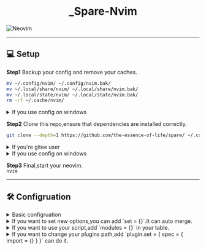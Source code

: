 <div align="center">

# _Spare-Nvim

</div>

![Neovim](https://img.shields.io/badge/NeoVim-%2357A143.svg?&style=for-the-badge&logo=neovim&logoColor=white)

---
## 💻 Setup

**Step1** Backup your config and remove your caches.

```bash
mv ~/.config/nvim/ ~/.config/nvim.bak/
mv ~/.local/share/nvim/ ~/.local/share/nvim.bak/
mv ~/.local/state/nvim/ ~/.local/state/nvim.bak/
rm -rf ~/.cache/nvim/
```
<details>
<summary>If you use config on windows</summary>

```bash
Rename-Item -Path $env:LOCALAPPDATA\nvim -NewName $env:LOCALAPPDATA\nvim.bak
Rename-Item -Path $env:LOCALAPPDATA\nvim-data -NewName $env:LOCALAPPDATA\nvim-data.bak
```

</details>

**Step2** Clone this repo,ensure that dependencies are installed correctly.
```bash
git clone --depth=1 https://github.com/the-essence-of-life/spare/ ~/.config/nvim/

```
<details>
<summary>If you're gitee user</summary>

```diff
- git clone --depth=1 https://github.com/the-essence-of-life/spare/ ~/.config/nvim/
+ git clone --depth=1 https://gitee.com/the-essence-of-life/spare/ ~/.config/nvim/

```

</details>
<details>
<summary>If you use config on windows</summary>

```diff
- git clone --depth=1 https://github.com/the-essence-of-life/spare/ ~/.config/nvim/
+ git clone --depth=1 https://githuh.com/the-essence-of-life/spare/ $env:LOCALAPPDATA\nvim

```

</details>


**Step3** Final,start your neovim.  
`nvim`

---

## 🛠 Configruation

<details>
<summary>Basic configruation</summary>

**Make a directory.**  

```bash
mkdir -p ~/.config/nvim/lua/user/
nvim ~/.config/nvim/lua/user/config.lua
```
**Copy these code.**

You can see examples [here](https://github.com/folke/lazy.nvim#examples).  
**Step1** Change the working directory and touch a config file(You can put longest config here.)  
```sh
cd ~/.config/nvim/lua/bin/plugins/user/
touch <plugins-config>.lua
```
**Step2** Then copy these code to `user.lua`(run:`nvim user.lua`)


```lua
return {
  options = {
    enabled = true,
  },
  keymaps = {
    enabled = true,
  },
  autocmds = {
    enabled = true,
    lastplace = true,
    directory = true,
  },
  plugin = {
    enabled = true,
    mode = "plugins",
  },
}
```

</details>

<details>
<summary>If you want to set new options,you can add `set = {}`.It can auto merge.</summary>

You can click [here](./diff/new-options.diff) to see more information.

```lua
return {
  options = {
    set = {},
  },
  keymaps = {
    set = {},
  },
  autocmds = {
    set = {},
  },
  plugin = {
    set = {},
  },
}

```

</details>

<details>
<summary>If you want to use your script,add `modules = {}` in your table.</summary>

You can click [here](./diff/modules.diff) to see more information.

```lua
return {
  modules = {
    "your.module.name",
    "test.module",
  },
}
```

</details>

<details>
<summary>If you want to change your plugins path,add `plugin.set = { spec = { import = {} } }` can do it.</summary>

You can click [here](./diff/plugins-path.diff) to see more information.

```lua
return {
  plugin = {
    set = {
      spec = {
        { import = "your.module.path" },
      },
    },
  }
}
```

</details>
